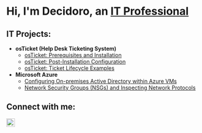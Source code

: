 <h1>Hi, I'm Decidoro, an <a href="https://linkedin.com/in/Josh">IT Professional</a></h1>

<h2> IT Projects:</h2>

- <b>osTicket (Help Desk Ticketing System)</b>
  - [osTicket: Prerequisites and Installation](https://github.com/Decidoro/osticket-prereqs)
  - [osTicket: Post-Installation Configuration](https://github.com/Decidoro/post-install-config)
  - [osTicket: Ticket Lifecycle Examples](https://github.com/Decidoro/ticket-lifecycle)
- <b>Microsoft Azure</b>
  - [Configuring On-premises Active Directory within Azure VMs](https://github.com/Decidoro/configure-ad)
  - [Network Security Groups (NSGs) and Inspecting Network Protocols](https://github.com/Decidoro/azure-network-protocols)

<h2>Connect with me:</h2>

[<img align="left" alt="Josh | LinkedIn" width="22px" src="https://cdn.jsdelivr.net/npm/simple-icons@v3/icons/linkedin.svg" />][linkedin]

[linkedin]: https://linkedin.com/in/decidoro
